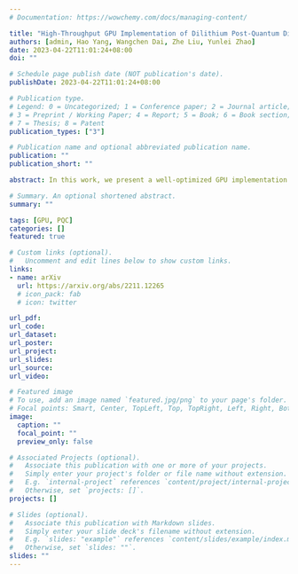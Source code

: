 ```yaml
---
# Documentation: https://wowchemy.com/docs/managing-content/

title: "High-Throughput GPU Implementation of Dilithium Post-Quantum Digital Signature"
authors: [admin, Hao Yang, Wangchen Dai, Zhe Liu, Yunlei Zhao]
date: 2023-04-22T11:01:24+08:00
doi: ""

# Schedule page publish date (NOT publication's date).
publishDate: 2023-04-22T11:01:24+08:00

# Publication type.
# Legend: 0 = Uncategorized; 1 = Conference paper; 2 = Journal article;
# 3 = Preprint / Working Paper; 4 = Report; 5 = Book; 6 = Book section;
# 7 = Thesis; 8 = Patent
publication_types: ["3"]

# Publication name and optional abbreviated publication name.
publication: ""
publication_short: ""

abstract: In this work, we present a well-optimized GPU implementation of Dilithium, one of the NIST post-quantum standard digital signature algorithms. We focus on warp-level design and exploit several strategies to improve performance, including memory pool, kernel fusing, batching, streaming, etc. All the above efforts lead to an efficient and high-throughput solution. We profile on both desktop and server-grade GPUs, and achieve up to 57.7$\times$, 93.0$\times$, and 63.1$\times$ higher throughput on RTX 3090Ti for key generation, signing, and verification, respectively, compared to single-thread CPU. Additionally, we study the performance in real-world applications to demonstrate the effectiveness and applicability of our solution.

# Summary. An optional shortened abstract.
summary: ""

tags: [GPU, PQC]
categories: []
featured: true

# Custom links (optional).
#   Uncomment and edit lines below to show custom links.
links:
- name: arXiv
  url: https://arxiv.org/abs/2211.12265
  # icon_pack: fab
  # icon: twitter

url_pdf:
url_code:
url_dataset:
url_poster:
url_project:
url_slides:
url_source:
url_video:

# Featured image
# To use, add an image named `featured.jpg/png` to your page's folder. 
# Focal points: Smart, Center, TopLeft, Top, TopRight, Left, Right, BottomLeft, Bottom, BottomRight.
image:
  caption: ""
  focal_point: ""
  preview_only: false

# Associated Projects (optional).
#   Associate this publication with one or more of your projects.
#   Simply enter your project's folder or file name without extension.
#   E.g. `internal-project` references `content/project/internal-project/index.md`.
#   Otherwise, set `projects: []`.
projects: []

# Slides (optional).
#   Associate this publication with Markdown slides.
#   Simply enter your slide deck's filename without extension.
#   E.g. `slides: "example"` references `content/slides/example/index.md`.
#   Otherwise, set `slides: ""`.
slides: ""
---
```

